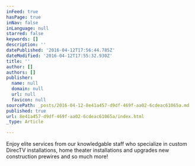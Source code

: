 ```yaml
---
inFeed: true
hasPage: true
inNav: false
inLanguage: null
starred: false
keywords: []
description: ''
datePublished: '2016-04-12T17:56:44.785Z'
dateModified: '2016-04-12T17:55:32.930Z'
title: ''
author: []
authors: []
publisher:
  name: null
  domain: null
  url: null
  favicon: null
sourcePath: _posts/2016-04-12-8e41a457-d9df-469f-aa02-6cdeac61065a.md
published: true
url: 8e41a457-d9df-469f-aa02-6cdeac61065a/index.html
_type: Article

---
```

Enjoy elite services from our knowledgable staff who specialize in custom DirecTV installations, home theater installations and upgrades new construction prewires and so much more!